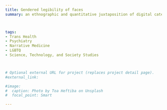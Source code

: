 ```yaml
---
title: Gendered legibility of faces
summary: an ethnographic and quantitative juxtaposition of digital categorization algorithms with embodied experiences of transgender individuals [paper accepted by Catalyst J; poster presentation at APA 2021]



tags:
- Trans Health
- Psychiatry
- Narrative Medicine
- LGBTQ
- Science, Technology, and Society Studies



# Optional external URL for project (replaces project detail page).
#external_link: 

#image:
#  caption: Photo by Toa Heftiba on Unsplash
#  focal_point: Smart

---
```

